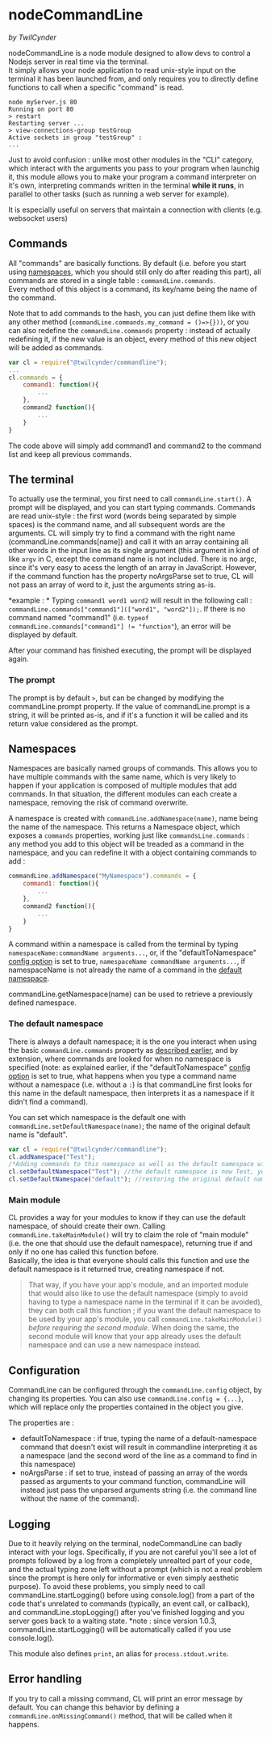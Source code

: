 # nodeCommandLine
*by TwilCynder* 

nodeCommandLine is a node module designed to allow devs to control a Nodejs server in real time via the terminal.  
It simply allows your node application to read unix-style input on the terminal it has been launched from, and only requires you to directly define functions to call when a specific "command" is read.

```
node myServer.js 80 
Running on port 80
> restart
Restarting server ...
> view-connections-group testGroup
Active sockets in group "testGroup" : 
...
```

Just to avoid confusion : unlike most other modules in the "CLI" category, which interact with the arguments you pass to your program when launchig it, this module allows you to make your program a command interpreter on it's own, interpreting commands written in the terminal **while it runs**, in parallel to other tasks (such as running a web server for example).

It is especially useful on servers that maintain a connection with clients (e.g. websocket users)

## Commands
All "commands" are basically functions. By default (i.e. before you start using [namespaces](#namespaces), which you should still only do after reading this part), all commands are stored in a single table : `commandLine.commands`.  
Every method of this object is a command, its key/name being the name of the command.

Note that to add commands to the hash, you can just define them like with any other method (`commandLine.commands.my_command = ()=>{}))`, or you can also redefine the `commandLine.commands` property : instead of actually redefining it, if the new value is an object, every method of this new object will be added as commands. 
```javascript
var cl = require("@twilcynder/commandline");
...
cl.commands = {
    command1: function(){
        ...
    },
    command2 function(){
        ...
    }
}
```
The code above will simply add command1 and command2 to the command list and keep all previous commands.

## The terminal
To actually use the terminal, you first need to call `commandLine.start()`.
A prompt will be displayed, and you can start typing commands. Commands are read unix-style : the first word (words being separated by simple spaces) is the command name, and all subsequent words are the arguments. CL will simply try to find a command with the right name (commandLine.commands[name]) and call it with an array containing all other words in the input line as its single argument (this argument in kind of like `argv` in C, except the command name is not included. There is no argc, since it's very easy to acess the length of an array in JavaScript. However, if the command function has the property noArgsParse set to true, CL will not pass an array of word to it, just the arguments string as-is.

*example : *
Typing `command1 word1 word2` will result in the following call :  
`commandLine.commands["command1"](["word1", "word2"]);`. 
If there is no command named "command1" (i.e. `typeof commandLine.commands["command1"] != "function"`), an error will be displayed by default.

After your command has finished executing, the prompt will be displayed again.

### The prompt
The prompt is by default `>`, but can be changed by modifying the commandLine.prompt property. If the value of commandLine.prompt is a string, it will be printed as-is, and if it's a function it will be called and its return value considered as the prompt.

## Namespaces
Namespaces are basically named groups of commands. This allows you to have multiple commands with the same name, which is very likely to happen if your application is composed of multiple modules that add commands. In that situation, the different modules can each create a namespace, removing the risk of command overwrite. 

A namespace is created with `commandLine.addNamespace(name)`, name being the name of the namespace. This returns a Namespace object, which exposes a `commands` properties, working just like `commandsLine.commands` : any method you add to this object will be treaded as a command in the namespace, and you can redefine it with a object containing commands to add :  
```javascript
commandLine.addNamespace("MyNamespace").commands = {
    command1: function(){
        ...
    },
    command2 function(){
        ...
    }
}
```

A command within a namespace is called from the terminal by typing `namespaceName:commandName arguments...`, or, if the "defaultToNamespace" [config option](#configuration) is set to true, `namespaceName commandName arguments...`, if namespaceName is not already the name of a command in the [default namespace](#the-default-namespace).

commandLine.getNamespace(name) can be used to retrieve a previously defined namespace.

### The default namespace
There is always a default namespace; it is the one you interact when using the basic `commandLine.commands` property as [described earlier](#commands), and by extension, where commands are looked for when no namespace is specified (note: as explained earlier, if the "defaultToNamespace" [config option](#configuration) is set to true, what happens when you type a command name without a namespace (i.e. without a `:`) is that commandLine first looks for this name in the default namespace, then interprets it as a namespace if it didn't find a command).

You can set which namespace is the default one with `commandLine.setDefaultNamespace(name)`; the name of the original default name is "default".
```js
var cl = require("@twilcynder/commandline");
cl.addNamespace("Test");
/*Adding commands to this namespace as well as the default namespace with cl.commands*/
cl.setDefaultNamespace("Test"); //the default namespace is now Test, you can type the name of a command defined in this namespace without specifying it, and you need to type default:commandName to use a command that was defined in the origin default namespace.
cl.setDefaultNamespace("default"); //restoring the original default namespace.
```

### Main module
CL provides a way for your modules to know if they can use the default namespace, of should create their own. Calling `commandLine.takeMainModule()` will try to claim the role of "main module" (i.e. the one that should use the default namespace), returning true if and only if no one has called this function before.  
Basically, the idea is that everyone should calls this function and use the default namespace is it returned true, creating namespace if not.

> That way, if you have your app's module, and an imported module that would also like to use the default namespace (simply to avoid having to type a namespace name in the terminal if it can be avoided), they can both call this function ; if you want the default namespace to be used by your app's module, you call `commandLine.takeMainModule()` *before requiring the second module*. When doing the same, the second module will know that your app already uses the default namespace and can use a new namespace instead.   

## Configuration 
CommandLine can be configured through the `commandLine.config` object, by changing its properties. You can also use `commandLine.config = {...}`, which will replace only the properties contained in the object you give. 

The properties are : 
- defaultToNamespace : if true, typing the name of a default-namespace command that doesn't exist will result in commandline interpreting it as a namespace (and the second word of the line as a command to find in this namespace)
- noArgsParse : if set to true, instead of passing an array of the words passed as arguments to your command function, commandLine will instead just pass the unparsed arguments string (i.e. the command line without the name of the command).

## Logging
Due to it heavily relying on the terminal, nodeCommandLine can badly interact with your logs. Specifically, if you are not careful you'll see a lot of prompts followed by a log from a completely unrealted part of your code, and the actual typing zone left without a prompt (which is not a real problem since the prompt is here only for informative or even simply aesthetic purpose).
To avoid these problems, you simply need to call commandLine.startLogging() before using console.log() from a part of the code that's unrelated to commands (typically, an event call, or callback), and commandLine.stopLogging() after you've finished logging and you server goes back to a waiting state. 
*note : since version 1.0.3, commandLine.startLogging() will be automatically called if you use console.log().

This module also defines `print`, an alias for `process.stdout.write`.

## Error handling
If you try to call a missing command, CL will print an error message by default. You can change this behavior by defining a `commandLine.onMissingCommand()` method, that will be called when it happens.